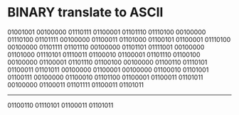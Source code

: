 # BINARY translate to ASCII

01001001 00100000 01110111 01100001 01101110 01110100 00100000 01110100 01101111 00100000 01100011 01101000 01100101 01100001 01110100 00100000 01101111 01101110 00100000 01101101 01111001 00100000 01101000 01110101 01110011 01100010 01100001 01101110 01100100 00100000 01100001 01101110 01100100 00100000 01100110 01110101 01100011 01101011 00100000 01100001 00100000 01100010 01101001 01100111 00100000 01100010 01101100 01100001 01100011 01101011 00100000 01100011 01101111 01100011 01101011

* * *

01100110 01110101 01100011 01101011

